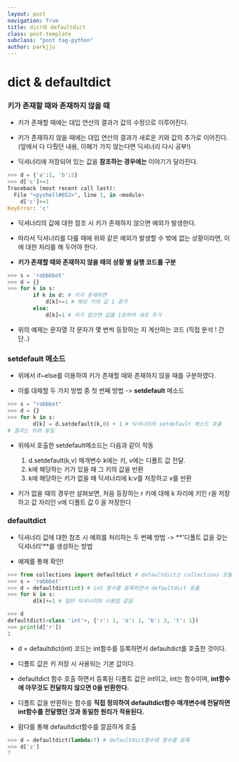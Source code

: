 ```yaml
---
layout: post
navigation: True
title: dicr와 defaultdict
class: post-template
subclass: "post tag-python"
author: parkjju
---
```


# dict & defaultdict

### 키가 존재할 때와 존재하지 않을 때

- 키가 존재할 때에는 대입 연산의 결과가 값의 수정으로 이루어진다.

- 키가 존재하지 않을 때에는 대입 연산의 결과가 새로운 키와 값의 추가로 이어진다. (앞에서 다 다뤘던 내용, 이해가 가지 않는다면 딕셔너리 다시 공부!)

- 딕셔너리에 저장되어 있는 값을 **참조하는 경우에는** 이야기가 달라진다.

```python
>>> d = {'a':1, 'b':2}
>>> d['c']+=1
Traceback (most recent call last):
  File "<pyshell#652>", line 1, in <module>
    d['c']+=1
KeyError: 'c'
```

- 딕셔너리의 값에 대한 참조 시 키가 존재하지 않으면 예외가 발생한다.

- 따라서 딕셔너리를 다룰 때에 위와 같은 예외가 발생할 수 밖에 없는 상황이라면, 이에 대한 처리를 해 두어야 한다.

- **키가 존재할 때와 존재하지 않을 때의 상황 별 실행 코드를 구분**

```python
>>> s = 'robbbbot'
>>> d = {}
>>> for k in s:
        if k in d: # 키가 존재하면
            d[k]+=1 # 해당 키의 값 1 증가
        else:
            d[k]=1 # 키가 없으면 값을 1로하여 새로 추가
```

- 위의 예제는 문자열 각 문자가 몇 번씩 등장하는 지 계산하는 코드 (직접 분석 ! 간단..)

### setdefault 메소드

- 위에서 if~else를 이용하여 키가 존재할 때와 존재하지 않을 때를 구분하였다.

- 이를 대체할 두 가지 방법 중 첫 번째 방법 -> **setdefault** 메소드

```python
>>> s = "robbbot"
>>> d = {}
>>> for k in s:
        d[k] = d.setdefault(k,0) + 1 # 딕셔너리의 setdefault 메소드 호출
# 결과는 위와 동일
```

- 위에서 호출한 setdefault메소드는 다음과 같이 작동

  1. d.setdefault(k,v) 매개변수 k에는 키, v에는 디폴트 값 전달.
  2. k에 해당하는 키가 있을 때 그 키의 값을 반환
  3. k에 해당하는 키가 없을 때 딕셔너리에 k:v를 저장하고 v를 반환

- 키가 없을 때의 경우만 살펴보면, 처음 등장하는 r 키에 대해 k 자리에 키인 r을 저장하고 값 자리인 v에 디폴트 값 0 을 저장한다

### defaultdict

- 딕셔너리 값에 대한 참조 시 예외를 처리하는 두 번째 방법 -> **'디폴트 값을 갖는 딕셔너리'**를 생성하는 방법

- 예제를 통해 확인!

```python
>>> from collections import defaultdict # defaultdict는 collections 모듈의 함수
>>> s = 'robbbot'
>>> d = defaultdict(int) # int 함수를 등록하면서 defaultdict 호출
>>> for k in s:
        d[k]+=1 # 일반 딕셔너리와 사용법 같음

>>> d
defaultdict(<class 'int'>, {'r': 1, 'o': 2, 'b': 3, 't': 1})
>>> print(d['r'])
1
```

- d = defaultdict(int) 코드는 int함수를 등록하면서 defaultdict를 호출한 것이다.

- 디폴트 값은 키 저장 시 사용되는 기본 값이다.

- defaultdict 함수 호출 하면서 등록된 디폴트 값은 int이고, int는 함수이며, **int함수에 아무것도 전달하지 않으면 0을 반환한다.**

- 디폴트 값을 반환하는 함수를 **직접 정의하여 defaultdict함수 매개변수에 전달하면 int함수를 전달했던 것과 동일한 원리가 적용된다.**

- 람다를 통해 defaultdict함수를 깔끔하게 호출

```python
>>> d = defaultdict(lambda:7) # defaultdict함수에 함수를 등록
>>> d['z']
7
```
